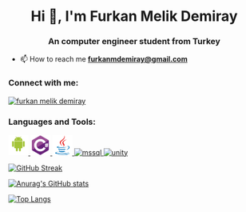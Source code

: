 <h1 align="center">Hi 👋, I'm Furkan Melik Demiray</h1>
<h3 align="center">An computer engineer student from Turkey</h3>

- 📫 How to reach me **furkanmdemiray@gmail.com**

<h3 align="left">Connect with me:</h3>
<p align="left">
<a href="https://www.linkedin.com/in/furkan-melik-demiray-661b11233" target="blank"><img align="center" src="https://raw.githubusercontent.com/rahuldkjain/github-profile-readme-generator/master/src/images/icons/Social/linked-in-alt.svg" alt="furkan melik demiray" height="30" width="40" /></a>
</p>

<h3 align="left">Languages and Tools:</h3>
<p align="left"> <a href="https://developer.android.com" target="_blank" rel="noreferrer"> <img src="https://raw.githubusercontent.com/devicons/devicon/master/icons/android/android-original-wordmark.svg" alt="android" width="40" height="40"/> </a> <a href="https://www.w3schools.com/cs/" target="_blank" rel="noreferrer"> <img src="https://raw.githubusercontent.com/devicons/devicon/master/icons/csharp/csharp-original.svg" alt="csharp" width="40" height="40"/> </a> <a href="https://www.java.com" target="_blank" rel="noreferrer"> <img src="https://raw.githubusercontent.com/devicons/devicon/master/icons/java/java-original.svg" alt="java" width="40" height="40"/> </a> <a href="https://www.microsoft.com/en-us/sql-server" target="_blank" rel="noreferrer"> <img src="https://www.svgrepo.com/show/303229/microsoft-sql-server-logo.svg" alt="mssql" width="40" height="40"/> </a> <a href="https://unity.com/" target="_blank" rel="noreferrer"> <img src="https://www.vectorlogo.zone/logos/unity3d/unity3d-icon.svg" alt="unity" width="40" height="40"/> </a> </p>

[![GitHub Streak](https://streak-stats.demolab.com/?user=DenverCoder1)](https://git.io/streak-stats)

[![Anurag's GitHub stats](https://github-readme-stats.vercel.app/api?username=FurkanMDemiray)](https://github.com/anuraghazra/github-readme-stats)

[![Top Langs](https://github-readme-stats.vercel.app/api/top-langs/?username=FurkanMDemiray&layout=compact)](https://github.com/anuraghazra/github-readme-stats)
